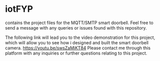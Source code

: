 # iotFYP
contains the project files for the MQTT/SMTP smart doorbell. Feel free to send a message with any queries or issues found with this repository.

The following link will lead you to the video demonstration for this project, which will allow you to see how i designed and built the smart doorbell camera.
https://youtu.be/swsZaMiKT84
Please contact me through this platform with any inquiries or further questions relating to this project.
